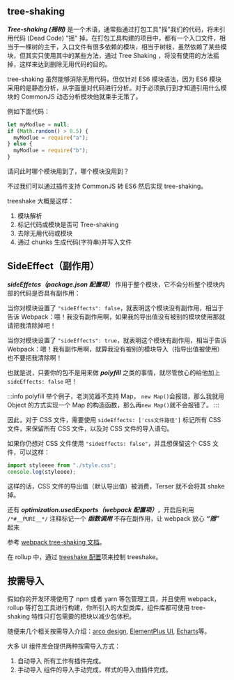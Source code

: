 ## tree-shaking

**_Tree-shaking (摇树)_** 是一个术语，通常指通过打包工具"摇"我们的代码，将未引用代码 (Dead Code) "摇" 掉。在打包工具构建的项目中，都有一个入口文件，相当于一棵树的主干，入口文件有很多依赖的模块，相当于树枝，虽然依赖了某些模块，但其实只使用其中的某些方法，通过 Tree Shaking ，将没有使用的方法摇掉，这样来达到删除无用代码的目的。

tree-shaking 虽然能够消除无用代码，但仅针对 ES6 模块语法，因为 ES6 模块采用的是静态分析，从字面量对代码进行分析。对于必须执行到才知道引用什么模块的 CommonJS 动态分析模块他就束手无策了。

例如下面代码：

```js
let myModlue = null;
if (Math.random() > 0.5) {
  myModlue = require("a");
} else {
  myModlue = require("b");
}
```

请问此时哪个模块用到了，哪个模块没用到？

不过我们可以通过插件支持 CommonJS 转 ES6 然后实现 tree-shaking。

treeshake 大概是这样：

1. 模块解析
2. 标记代码或模块是否可 Tree-shaking
3. 去除无用代码或模块
4. 通过 chunks 生成代码(字符串)并写入文件

## SideEffect（副作用）

**_sideEffetcs（package.json 配置项）_** 作用于整个模块，它不会分析整个模块内部的代码是否具有副作用：

当你对模块设置了 `"sideEffects": false`，就表明这个模块没有副作用，相当于告诉 Webpack：喂！我没有副作用啊，如果我的导出值没有被别的模块使用那就请把我清除掉吧！

当你对模块设置了 `"sideEffects": true`，就表明这个模块有副作用，相当于告诉 Webpack：喂！我有副作用啊，就算我没有被别的模块导入（指导出值被使用）也不要把我清除啊！

也就是说，只要你的包不是用来做 **_polyfill_** 之类的事情，就尽管放心的给他加上 `sideEffects: false` 吧！

:::info
polyfill 举个例子，老浏览器不支持 Map， `new Map()`会报错，那么我就用 Object 的方式实现一个 Map 的构造函数，那么再`new Map()`就不会报错了。
:::

因此，对于 CSS 文件，需要使用 `sideEffects: ['css文件路径']` 标记所有 CSS 文件，来保留所有 CSS 文件，以及对 CSS 文件的导入语句。

如果你仍想对 CSS 文件使用 `"sideEffects: false"`，并且想保留这个 CSS 文件，可以这样：

```js
import styleeee from "./style.css";
console.log(styleeee);
```

这样的话，CSS 文件的导出值（默认导出值）被消费，Terser 就不会将其 shake 掉。

还有 **_optimization.usedExports（webpack 配置项）_**，开启后利用 `/*#__PURE__*/` 注释标记一个 **_函数调用_** 不存在副作用，让 webpack 放心 **_“摇”_** 起来

参考 [webpack tree-shaking 文档](https://webpack.docschina.org/guides/tree-shaking/)。

在 rollup 中，通过 [treeshake 配置](https://rollupjs.org/configuration-options/#treeshake)项来控制 treeshake。

## 按需导入

假如你的开发环境使用了 npm 或者 yarn 等包管理工具，并且使用 webpack，rollup 等打包工具进行构建，你所引入的大型类库，组件库都可使用 tree-shaking 特性只打包需要的模块以减少包体积。

随便来几个相关按需导入介绍：[arco design](https://arco.design/vue/docs/start), [ElementPlus UI](https://element-plus.gitee.io/zh-CN/guide/quickstart.html#%E6%8C%89%E9%9C%80%E5%AF%BC%E5%85%A5), [Echarts](https://echarts.apache.org/handbook/zh/basics/import)等。

大多 UI 组件库会提供两种按需导入方式：

1. 自动导入
   所有工作有插件完成。
2. 手动导入
   组件的导入手动完成，样式的导入由插件完成。
